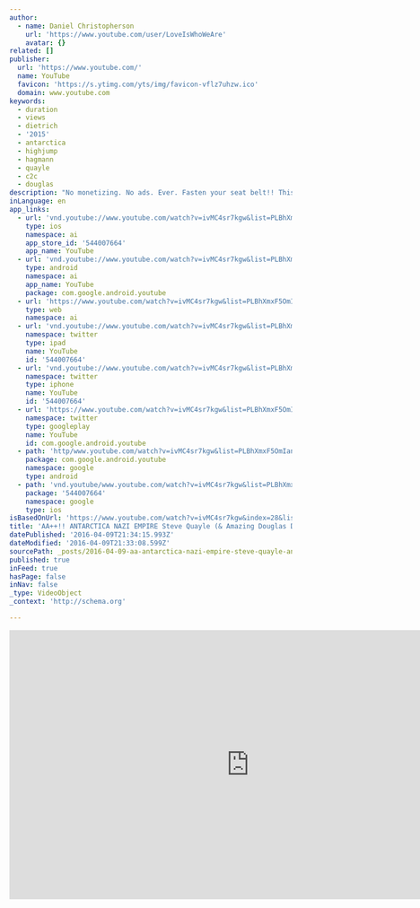 ```yaml
---
author:
  - name: Daniel Christopherson
    url: 'https://www.youtube.com/user/LoveIsWhoWeAre'
    avatar: {}
related: []
publisher:
  url: 'https://www.youtube.com/'
  name: YouTube
  favicon: 'https://s.ytimg.com/yts/img/favicon-vflz7uhzw.ico'
  domain: www.youtube.com
keywords:
  - duration
  - views
  - dietrich
  - '2015'
  - antarctica
  - highjump
  - hagmann
  - quayle
  - c2c
  - douglas
description: "No monetizing. No ads. Ever. Fasten your seat belt!! This is one of the fastest and most intense C2C shows ever! Both interviews are off the charts! Douglas Dietrich's presents stunning facts about US history that will change the way you think. This is an edited George Noory C2C show."
inLanguage: en
app_links:
  - url: 'vnd.youtube://www.youtube.com/watch?v=ivMC4sr7kgw&list=PLBhXmxF5OmIanAge4EkeOo96i46jaO5JX&index=28&feature=applinks'
    type: ios
    namespace: ai
    app_store_id: '544007664'
    app_name: YouTube
  - url: 'vnd.youtube://www.youtube.com/watch?v=ivMC4sr7kgw&list=PLBhXmxF5OmIanAge4EkeOo96i46jaO5JX&index=28&feature=applinks'
    type: android
    namespace: ai
    app_name: YouTube
    package: com.google.android.youtube
  - url: 'https://www.youtube.com/watch?v=ivMC4sr7kgw&list=PLBhXmxF5OmIanAge4EkeOo96i46jaO5JX&index=28&feature=applinks'
    type: web
    namespace: ai
  - url: 'vnd.youtube://www.youtube.com/watch?v=ivMC4sr7kgw&list=PLBhXmxF5OmIanAge4EkeOo96i46jaO5JX&index=28&feature=applinks'
    namespace: twitter
    type: ipad
    name: YouTube
    id: '544007664'
  - url: 'vnd.youtube://www.youtube.com/watch?v=ivMC4sr7kgw&list=PLBhXmxF5OmIanAge4EkeOo96i46jaO5JX&index=28&feature=applinks'
    namespace: twitter
    type: iphone
    name: YouTube
    id: '544007664'
  - url: 'https://www.youtube.com/watch?v=ivMC4sr7kgw&list=PLBhXmxF5OmIanAge4EkeOo96i46jaO5JX&index=28'
    namespace: twitter
    type: googleplay
    name: YouTube
    id: com.google.android.youtube
  - path: 'http/www.youtube.com/watch?v=ivMC4sr7kgw&list=PLBhXmxF5OmIanAge4EkeOo96i46jaO5JX&index=28'
    package: com.google.android.youtube
    namespace: google
    type: android
  - path: 'vnd.youtube/www.youtube.com/watch?v=ivMC4sr7kgw&list=PLBhXmxF5OmIanAge4EkeOo96i46jaO5JX&index=28'
    package: '544007664'
    namespace: google
    type: ios
isBasedOnUrl: 'https://www.youtube.com/watch?v=ivMC4sr7kgw&index=28&list=PLBhXmxF5OmIanAge4EkeOo96i46jaO5JX'
title: 'AA++!! ANTARCTICA NAZI EMPIRE Steve Quayle (& Amazing Douglas Dietrich Interview)'
datePublished: '2016-04-09T21:34:15.993Z'
dateModified: '2016-04-09T21:33:08.599Z'
sourcePath: _posts/2016-04-09-aa-antarctica-nazi-empire-steve-quayle-and-amazing-dougla.md
published: true
inFeed: true
hasPage: false
inNav: false
_type: VideoObject
_context: 'http://schema.org'

---
```

<iframe src="https://cdn.embedly.com/widgets/media.html?src=https%3A%2F%2Fwww.youtube.com%2Fembed%2Fvideoseries%3Flist%3DPLBhXmxF5OmIanAge4EkeOo96i46jaO5JX&amp;url=https%3A%2F%2Fwww.youtube.com%2Fwatch%3Fv%3DivMC4sr7kgw%26index%3D28%26list%3DPLBhXmxF5OmIanAge4EkeOo96i46jaO5JX&amp;image=https%3A%2F%2Fi.ytimg.com%2Fvi%2FivMC4sr7kgw%2Fhqdefault.jpg&amp;key=b7d04c9b404c499eba89ee7072e1c4f7&amp;type=text%2Fhtml&amp;schema=youtube" width="854" height="480" scrolling="no" frameborder="0" allowfullscreen="allowfullscreen" style=""></iframe>